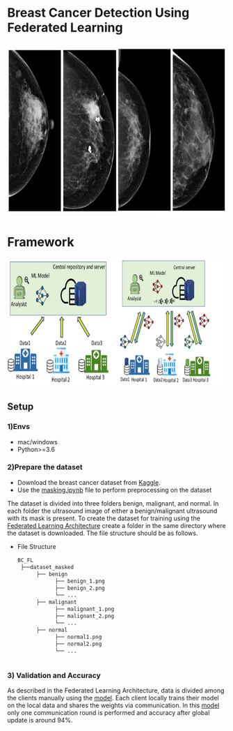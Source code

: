 # Breast Cancer Detection Using Federated Learning 

<img src="https://github.com/Rhidz/Breast-Cancer-Detection-Using-Federated-Learning/blob/main/Header Picture.jpg" align="center"
     width="700" height="400">

# Framework

<img src="https://github.com/Rhidz/Breast-Cancer-Detection-Using-Federated-Learning/blob/main/Fl.png" align="center"
     width="700" height="300">

## Setup
### 1)Envs
- mac/windows
- Python>=3.6

### 2)Prepare the dataset
- Download the breast cancer dataset from [Kaggle](https://www.kaggle.com/datasets/aryashah2k/breast-ultrasound-images-dataset?resource=download).
- Use the [masking.ipynb](https://github.com/Rhidz/Breast-Cancer-Detection-Using-Federated-Learning/blob/main/masking.ipynb) file to perform preprocessing on the dataset

The dataset is divided into three folders benign, malignant, and normal. In each folder the ultrasound image of either a benign/malignant ultrasound with its mask is present. To create the dataset for training using the [Federated Learning Architecture](https://github.com/Rhidz/Breast-Cancer-Detection-Using-Federated-Learning/blob/main/Breast__Cancer__Detection__Using__FL.ipynb) create a folder in the same directory where the dataset is downloaded. The file structure should be as follows.

- File Structure
   ```
  BC_FL
    ├──dataset_masked
         ├── benign
               ├── benign_1.png
               ├── benign_2.png
               └── ...
         ├── malignant
               ├── malignant_1.png
               ├── malignant_2.png
               └── ...
         ├── normal
               ├── normal1.png
               ├── normal2.png
               └── ...
          
  ```

### 3) Validation and Accuracy

As described in the Federated Learning Architecture, data is divided among the clients manually using the [model](https://github.com/Rhidz/Breast-Cancer-Detection-Using-Federated-Learning/blob/main/Breast__Cancer__Detection__Using__FL.ipynb). Each client locally trains their model on the local data and shares the weights via communication. In this [model](https://github.com/Rhidz/Breast-Cancer-Detection-Using-Federated-Learning/blob/main/Breast__Cancer__Detection__Using__FL.ipynb) only one communication round is performed and accuracy after global update is around 94%. 


  
  
